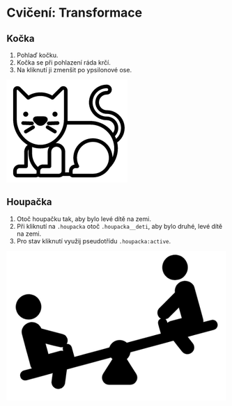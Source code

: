 # Cvičení: Transformace

## Kočka

1. Pohlaď kočku.
1. Kočka se při pohlazení ráda krčí.
1. Na kliknutí ji zmenšit po ypsilonové ose.

![ukázka kočky](zadani/kocka.gif)

## Houpačka

1. Otoč houpačku tak, aby bylo levé dítě na zemi.
1. Při kliknutí na `.houpacka` otoč `.houpacka__deti`, aby bylo druhé, levé dítě na zemi.
1. Pro stav kliknutí využij pseudotřídu `.houpacka:active`.

![ukázka houpačky](zadani/houpacka.gif)
